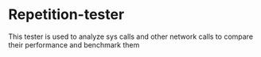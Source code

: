 # Repetition-tester
This tester is used to analyze sys calls and other network calls to compare their performance and benchmark them
